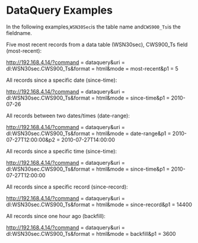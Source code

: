 # DataQuery Examples

In the following examples,`WSN30Sec`is the table name and`CWS900_Ts`is the fieldname.

Five most recent records from a data table (WSN30sec), CWS900_Ts field (most-recent):

http://192.168.4.14/?command = dataquery&uri = dl:WSN30sec.CWS900_Ts&format = html&mode = most-recent&p1 = 5

All records since a specific date (since-time):

http://192.168.4.14/?command = dataquery&uri = dl:WSN30sec.CWS900_Ts&format = html&mode = since-time&p1 = 2010-07-26

All records between two dates/times (date-range):

http://192.168.4.14/?command = dataquery&uri = dl:WSN30sec.CWS900_Ts&format = html&mode = date-range&p1 = 2010-07-27T12:00:00&p2 = 2010-07-27T14:00:00

All records since a specific time (since-time):

http://192.168.4.14/?command = dataquery&uri = dl:WSN30sec.CWS900_Ts&format = html&mode = since-time&p1 = 2010-07-27T12:00:00

All records since a specific record (since-record):

http://192.168.4.14/?command = dataquery&uri = dl:WSN30sec.CWS900_Ts&format = html&mode = since-record&p1 = 14400

All records since one hour ago (backfill):

http://192.168.4.14/?command = dataquery&uri = dl:WSN30sec.CWS900_Ts&format = html&mode = backfill&p1 = 3600
